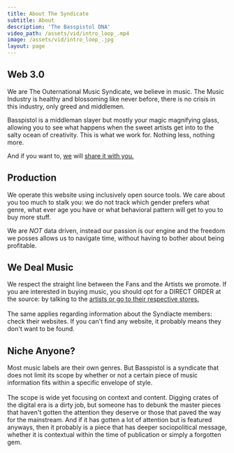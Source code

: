 ```yaml
---
title: About The Syndicate
subtitle: About
description: 'The Basspistol DNA'
video_path: /assets/vid/intro_loop_.mp4
image: /assets/vid/intro_loop_.jpg
layout: page
---
```


## Web 3.0

We are The Outernational Music Syndicate, we believe in music. The Music Industry is healthy and blossoming like never before, there is no crisis in this industry, only greed and middlemen.

Basspistol is a middleman slayer but mostly your magic magnifying glass, allowing you to see what happens when the sweet artists get into to the salty ocean of creativity. This is what we work for. Nothing less, nothing more.

And if you want to, [we](/artists/) will [share it with you.](/radio)

## Production

We operate this website using inclusively open source tools. We care about you too much to stalk you: we do not track which gender prefers what genre, what ever age you have or what behavioral pattern will get to you to buy more stuff.

We are *NOT* data driven, instead our passion is our engine and the freedom we posses allows us to navigate time, without having to bother about being profitable.

## We Deal Music

We respect the straight line between the Fans and the Artists we promote. If you are interested in buying music, you should opt for a DIRECT ORDER at the source: by talking to the [artists or go to their respective stores.](/artists/)<br><br>The same applies regarding information about the Syndiacte members: check their websites. If you can't find any website, it probably means they don't want to be found.

## Niche Anyone?

Most music labels are their own genres. But Basspistol is a syndicate that does not limit its scope by whether or not a certain piece of music information fits within a specific envelope of style.<br><br>The scope is wide yet focusing on context and content. Digging crates of the digital era is a dirty job, but someone has to debunk the master pieces that haven't gotten the attention they deserve or those that paved the way for the mainstream. And if it has gotten a lot of attention but is featured anyways, then it probably is a piece that has deeper sociopolitical message, whether it is contextual within the time of publication or simply a forgotten gem.